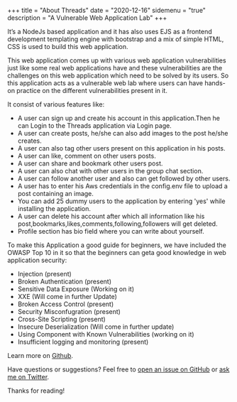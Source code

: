 +++
title = "About Threads"
date = "2020-12-16"
sidemenu = "true"
description = "A Vulnerable Web Application Lab"
+++

It’s a NodeJs based application and it has also uses EJS as a frontend development templating engine with bootstrap and a mix of simple HTML, CSS is used to build this web application.

This web application comes up with various web application vulnerabilities just like some real web applications have and these vulnerabilities are the challenges on this web application which  need to be solved by its users. So this application acts as a vulnerable web lab where users can have hands-on practice on the different vulnerabilities present in it.  

It  consist of  various features like:

* A user can sign up and create his account  in this application.Then he can Login to the Threads application via Login page.
* A user can create posts, he/she can also add images to the post he/she creates. 
* A user can also tag other users present on this application in his posts.
* A user can like, comment on other users posts.
* A user can share and bookmark other users post.
* A user can also chat with other users in the group chat section.
* A user can follow another user and also  can get followed by other users.
* A user has to enter his Aws credentials in the config.env file to upload a post containing an image.
* You can add 25 dummy users to the application by entering 'yes' while installing the application.
* A user can delete his account after which all information  like his post,bookmarks,likes,comments,following,followers will get deleted.
* Profile section has bio field where you can write about yourself.


To make this Application a good guide for beginners, we have included the OWASP Top 10 in it so that the beginners can geta good knowledge in web application security:

* Injection (present)
* Broken Authentication (present)
* Sensitive Data Exposure (Working on it)
* XXE (Will come in further Update)
* Broken Access Control (present)
* Security Misconfugration (present)
* Cross-Site Scripting (present)
* Insecure Deserialization (Will come in further update)
* Using Component with Known Vulnerabilities (working on it)
* Insufficient logging and monitoring (present)

Learn more on [Github](https://github.com/enciphers/ThreadsApp).

Have questions or suggestions? Feel free to [open an issue on GitHub](https://github.com/enciphers/ThreadsApp) or [ask me on Twitter](https://twitter.com/enciphers_).

Thanks for reading!
